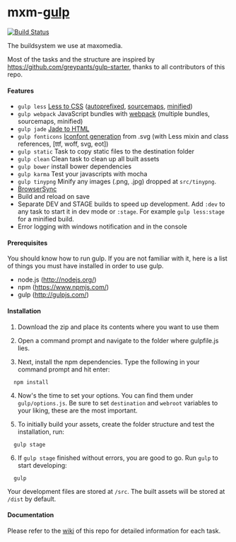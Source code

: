 # mxm-[gulp](https://github.com/gulpjs/gulp)
[![Build Status](https://travis-ci.org/maxomedia/mxm-gulp.svg?branch=develop)](https://travis-ci.org/maxomedia/mxm-gulp)

The buildsystem we use at maxomedia.

Most of the tasks and the structure are inspired by https://github.com/greypants/gulp-starter, thanks to all contributors of this repo.

#### Features
- `gulp less` [Less to CSS](https://github.com/plus3network/gulp-less) ([autoprefixed](https://github.com/sindresorhus/gulp-autoprefixer), [sourcemaps](https://github.com/floridoo/gulp-sourcemaps), [minified](https://github.com/jonathanepollack/gulp-minify-css/))
- `gulp webpack` JavaScript bundles with [webpack](https://github.com/webpack/webpack) (multiple bundles, sourcemaps, minified)
- `gulp jade` [Jade to HTML](https://github.com/phated/gulp-jade)
- `gulp fonticons` [Iconfont generation](https://github.com/backflip/gulp-iconfont-css) from .svg (with Less mixin and class references, [ttf, woff, svg, eot])
- `gulp static` Task to copy static files to the destination folder
- `gulp clean` Clean task to clean up all built assets
- `gulp bower` install bower dependencies
- `gulp karma` Test your javascripts with mocha
- `gulp tinypng` Minify any images (.png, .jpg) dropped at `src/tinypng`.
- [BrowserSync](https://github.com/BrowserSync/browser-sync)
- Build and reload on save
- Separate DEV and STAGE builds to speed up development. Add `:dev` to any task to start it in dev mode or `:stage`. For example `gulp less:stage` for a minified build.
- Error logging with windows notification and in the console


#### Prerequisites
You should know how to run gulp. If you are not familiar with it, here is a list of things you must have installed in order to use gulp.
- node.js (http://nodejs.org/)
- npm (https://www.npmjs.com/)
- gulp (http://gulpjs.com/)

#### Installation
1. Download the zip and place its contents where you want to use them

2. Open a command prompt and navigate to the folder where gulpfile.js lies.

3. Next, install the npm dependencies. Type the following in your command prompt and hit enter:
  ```shell
    npm install
  ```

4.  Now's the time to set your options. You can find them under `gulp/options.js`. Be sure to set `destination` and `webroot` variables to your liking, these are the most important.

5.  To initially build your assets, create the folder structure and test the installation, run:
  ```shell
    gulp stage
  ```

6. If `gulp stage` finished without errors, you are good to go. Run `gulp` to start developing:
  ```shell
    gulp
  ```
  
  Your development files are stored at `/src`. The built assets will be stored at `/dist` by default.

#### Documentation
Please refer to the [wiki](https://github.com/maxomedia/mxm-gulp/wiki) of this repo for detailed information for each task.
